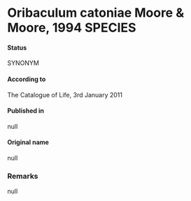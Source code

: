 # Oribaculum catoniae Moore & Moore, 1994 SPECIES

#### Status
SYNONYM

#### According to
The Catalogue of Life, 3rd January 2011

#### Published in
null

#### Original name
null

### Remarks
null
